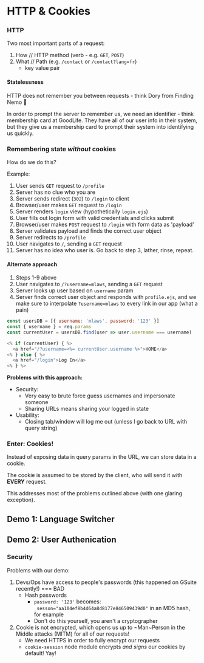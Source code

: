 # HTTP & Cookies

### HTTP

Two most important parts of a request:

1. How // HTTP method (verb - e.g. `GET`, `POST`)
2. What // Path (e.g. `/contact` or `/contact?lang=fr`)
   - key value pair

#### Statelessness

HTTP does not remember you between requests - think Dory from Finding Nemo 🐠

In order to prompt the server to remember us, we need an identifier - think membership card at GoodLife. They have all of our user info in their system, but they give us a membership card to prompt their system into identifying us quickly.

### Remembering state _without_ cookies

How do we do this?

Example:

1. User sends `GET` request to `/profile`
2. Server has no clue who you are
3. Server sends redirect (`302`) to `/login` to client
4. Browser/user makes `GET` request to `/login`
5. Server renders `login` view (hypothetically `login.ejs`)
6. User fills out login form with valid credentials and clicks submit
7. Browser/user makes `POST` request to `/login` with form data as 'payload'
8. Server validates payload and finds the correct user object
9. Server redirects to `/profile`
10. User navigates to `/`, sending a `GET` request
11. Server has no idea who user is. Go back to step 3, lather, rinse, repeat.

#### Alternate approach

1. Steps 1-9 above
2. User navigates to `/?username=mlaws`, sending a `GET` request
3. Server looks up user based on `username` param
4. Server finds correct user object and responds with `profile.ejs`, and we make sure to interpolate `?username=mlaws` to every link in our app (what a pain)

```javascript
const usersDB = [{ username: 'mlaws', password: '123' }]
const { username } = req.params
const currentUser = usersDB.find(user => user.username === username)

<% if (currentUser) { %>
  <a href="/?username=<%= currentUser.username %>">HOME</a>
<% } else { %>
  <a href="/login">Log In</a>
<% } %>
```

**Problems with this approach:**

- Security:
  - Very easy to brute force guess usernames and impersonate someone
  - Sharing URLs means sharing your logged in state
- Usability:
  - Closing tab/window will log me out (unless I go back to URL with query string)

### Enter: Cookies!

Instead of exposing data in query params in the URL, we can store data in a cookie.

The cookie is assumed to be stored by the client, who will send it with **EVERY** request.

This addresses most of the problems outlined above (with one glaring exception).

## Demo 1: Language Switcher

## Demo 2: User Authenication

### Security

Problems with our demo:

1. Devs/Ops have access to people's passwords (this happened on GSuite recently!) === BAD
   - Hash passwords
     - `password: '123'` becomes: `_sesson="aa104ef8b4d64a8d8177e846509439d0"` in an MD5 hash, for example
     - Don't do this yourself, you aren't a cryptographer
2. Cookie is not encrypted, which opens us up to ~Man~Person in the Middle attacks (MITM) for all of our requests!
   - We need HTTPS in order to fully encrypt our requests
   - `cookie-session` node module encrypts _and signs_ our cookies by default! Yay!

